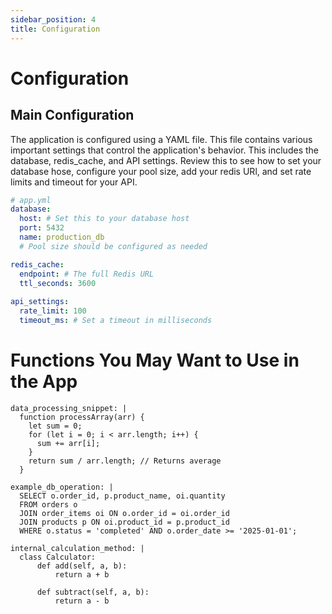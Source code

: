 ```yaml
---
sidebar_position: 4
title: Configuration
---
```


# Configuration

## Main Configuration

The application is configured using a YAML file. This file contains various important settings that control the application's behavior. This includes the database, redis_cache, and API settings. Review this to see how to set your database hose, configure your pool size, add your redis URl, and set rate limits and timeout for your API.

```yaml
# app.yml
database:
  host: # Set this to your database host
  port: 5432
  name: production_db
  # Pool size should be configured as needed

redis_cache:
  endpoint: # The full Redis URL
  ttl_seconds: 3600
  
api_settings:
  rate_limit: 100
  timeout_ms: # Set a timeout in milliseconds
```

# Functions You May Want to Use in the App

```
data_processing_snippet: |
  function processArray(arr) {
    let sum = 0;
    for (let i = 0; i < arr.length; i++) {
      sum += arr[i];
    }
    return sum / arr.length; // Returns average
  }

example_db_operation: |
  SELECT o.order_id, p.product_name, oi.quantity
  FROM orders o
  JOIN order_items oi ON o.order_id = oi.order_id
  JOIN products p ON oi.product_id = p.product_id
  WHERE o.status = 'completed' AND o.order_date >= '2025-01-01';

internal_calculation_method: |
  class Calculator:
      def add(self, a, b):
          return a + b
      
      def subtract(self, a, b):
          return a - b
```